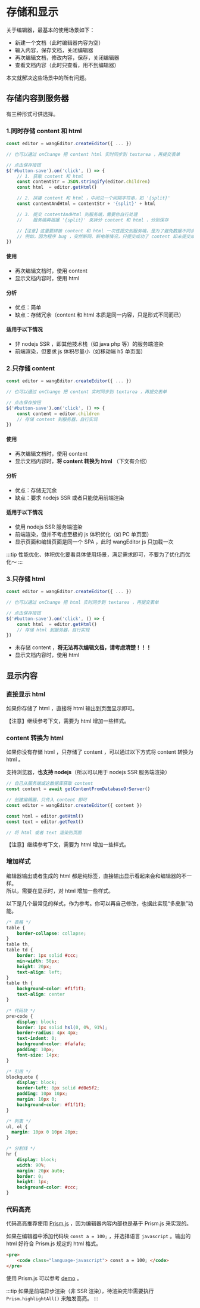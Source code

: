 # 存储和显示

关于编辑器，最基本的使用场景如下：

- 新建一个文档（此时编辑器内容为空）
- 输入内容，保存文档，关闭编辑器
- 再次编辑文档，修改内容，保存，关闭编辑器
- 查看文档内容（此时只查看，用不到编辑器）

本文就解决这些场景中的所有问题。

## 存储内容到服务器

有三种形式可供选择。

### 1.同时存储 content 和 html

```js
const editor = wangEditor.createEditor({ ... })

// 也可以通过 onChange 把 content html 实时同步到 textarea ，再提交表单

// 点击保存按钮
$('#button-save').on('click', () => {
    // 1. 获取 content 和 html
    const contentStr = JSON.stringify(editor.children)
    const html  = editor.getHtml()

    // 2. 拼接 content 和 html ，中间见一个间隔字符串，如 '{split}'
    const contentAndHtml = contentStr + '{split}' + html

    // 3. 提交 contentAndHtml 到服务端，需要你自行处理
    //    服务端再根据 '{split}' 来拆分 content 和 html ，分别保存

    //【注意】这里要拼接 content 和 html 一次性提交到服务端，是为了避免数据不同步的问题
    // 例如，因为程序 bug ，突然断网、断电等情况，只提交成功了 content 却未提交成功 html
})
```

#### 使用
- 再次编辑文档时，使用 content
- 显示文档内容时，使用 html

#### 分析
- 优点：简单
- 缺点：存储冗余（content 和 html 本质是同一内容，只是形式不同而已）

#### 适用于以下情况
- 非 nodejs SSR ，即其他技术栈（如 java php 等）的服务端渲染
- 前端渲染，但要求 js 体积尽量小（如移动端 h5 单页面）

### 2.只存储 content

```js
const editor = wangEditor.createEditor({ ... })

// 也可以通过 onChange 把 content 实时同步到 textarea ，再提交表单

// 点击保存按钮
$('#button-save').on('click', () => {
    const content = editor.children 
    // 存储 content 到服务器，自行实现
})
```

#### 使用
- 再次编辑文档时，使用 content
- 显示文档内容时，**将 content 转换为 html** （下文有介绍）

#### 分析
- 优点：存储无冗余
- 缺点：要求 nodejs SSR 或者只能使用前端渲染

#### 适用于以下情况
- 使用 nodejs SSR 服务端渲染
- 前端渲染，但并不考虑至极的 js 体积优化（如 PC 单页面）
- 显示页面和编辑页面是同一个 SPA ，此时 wangEditor js 只加载一次

:::tip
性能优化、体积优化要看具体使用场景，满足需求即可，不要为了优化而优化～
:::

### 3.只存储 html

```js
const editor = wangEditor.createEditor({ ... })

// 也可以通过 onChange 把 html 实时同步到 textarea ，再提交表单

// 点击保存按钮
$('#button-save').on('click', () => {
    const html  = editor.getHtml()
    // 存储 html 到服务器，自行实现
})
```

- 未存储 content ，**将无法再次编辑文档，请考虑清楚！！！**
- 显示文档内容时，使用 html

## 显示内容

### 直接显示 html

如果你存储了 html ，直接将 html 输出到页面显示即可。

【注意】继续参考下文，需要为 html 增加一些样式。

### content 转换为 html

如果你没有存储 html ，只存储了 content ，可以通过以下方式将 content 转换为 html 。

支持浏览器，**也支持 nodejs**（所以可以用于 nodejs SSR 服务端渲染）

```js
// 自己从服务端或这数据库获取 content
const content = await getContentFromDatabaseOrServer()

// 创建编辑器，只传入 content 即可
const editor = wangEditor.createEditor({ content })

const html = editor.getHtml()
const text = editor.getText()

// 将 html 或者 text 渲染到页面
```

【注意】继续参考下文，需要为 html 增加一些样式。

### 增加样式

编辑器输出或者生成的 html 都是纯标签，直接输出显示看起来会和编辑器的不一样。<br>
所以，需要在显示时，对 html 增加一些样式。

以下是几个最常见的样式，作为参考。你可以再自己修改，也据此实现“多皮肤”功能。

```css
/* 表格 */
table {
    border-collapse: collapse;
}
table th,
table td {
    border: 1px solid #ccc;
    min-width: 50px;
    height: 20px;
    text-align: left;
}
table th {
    background-color: #f1f1f1;
    text-align: center
}

/* 代码块 */
pre>code {
    display: block;
    border: 1px solid hsl(0, 0%, 91%);
    border-radius: 4px 4px;
    text-indent: 0;
    background-color: #fafafa;
    padding: 10px;
    font-size: 14px;
}

/* 引用 */
blockquote {
    display: block;
    border-left: 8px solid #d0e5f2;
    padding: 10px 10px;
    margin: 10px 0;
    background-color: #f1f1f1;
}

/* 列表 */
ul, ol {
  margin: 10px 0 10px 20px;
}

/* 分割线 */
hr {
    display: block;
    width: 90%;
    margin: 20px auto;
    border: 0;
    height: 1px;
    background-color: #ccc;
}
```

### 代码高亮

代码高亮推荐使用 [Prism.js](https://prismjs.com/) ，因为编辑器内容内部也是基于 Prism.js 来实现的。

如果在编辑器中添加代码块 `const a = 100;` ，并选择语言 `javascript` 。输出的 html 好符合 Prism.js 规定的 html 格式。

```html
<pre>
    <code class="language-javascript"> const a = 100; </code>
</pre>
```

使用 Prism.js 可以参考 [demo](/demo.html) 。

:::tip
如果是前端异步渲染（非 SSR 渲染），待渲染完毕需要执行 `Prism.highlightAll()` 来触发高亮。
:::
